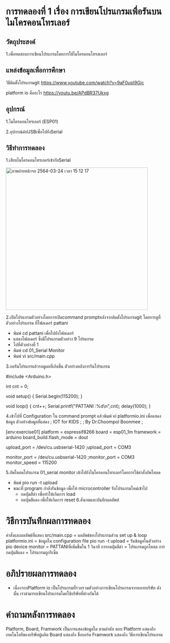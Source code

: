 # การทดลองที่ 1 เรื่อง การเขียนโปรแกรมเพื่อรันบนไมโครคอนโทรเลอร์
## วัตถุประสงค์
1.เพื่อทดสอบการเขียนโปรแกรมโดยการใช้ไมโครคอนโทรลเลอร์
## แหล่งข้อมูลเพื่อการศึกษา
วิธีติดตั้งโปรแกรมgit
https://www.youtube.com/watch?v=9aF0upI9Gic

platform io คืออะไร
https://youtu.be/APdBR37Ukxg
## อุปกรณ์

1.ไมโครคอนโทรเลอร์ (ESP01)

2.อุปกรณ์ต่อUSBเพื่อไปยังSerial
## วิธีทำการทดลอง
1.เสียบไมโครคอนโทรเลอร์เข้ากับSerial

<img width="447" alt="ภาพถ่ายหน้าจอ 2564-03-24 เวลา 15 12 17" src="https://user-images.githubusercontent.com/80880050/112276452-5818ff80-8cb3-11eb-8833-81fd1c26f0c2.png">

2.เปิดโปรแกรมตัวอย่างโดยการเปิดcommand promptหลังจากติดตั้งโปรแกรมgit 
โดยการดูที่ตัวอย่างโปรแกรม ที่โฟลเดอร์ pattani
  - พิมพ์ cd pattani เพื่อไปยังโฟลเดอร์
  - แสดงโฟลเดอร์ ซึ่งมีโปรแกรมตัวอย่าง 9 โปรแกรม
  - ไปที่ตัวอย่างที่ 1
  - พิมพ์ cd 01_Serial Monitor
  - พิมพ์ vi src/main.cpp

3.กดรันโปรแกรแล้วรอดูผลที่เกิดขึ้น ตัวอย่างหลังการรันโปรแกรม
 
 #include <Arduino.h>

int cnt = 0;

void setup()
{
	Serial.begin(115200);
}

void loop()
{
	cnt++;
	Serial.printf("PATTANI :%d\n",cnt);
	delay(1000);
}

4.เข้าไปที่ Configuration ใน command prompt แล้วพิมพ์ vi platformio.ini เพื่อแสดงข้อมูล
ตัวอย่างข้อมูลที่แสดง
; IOT for KIDS
;
; By Dr.Choompol Boonmee
; 

[env:exercise01]
platform = espressif8266
board = esp01_1m
framework = arduino
board_build.flash_mode = dout

upload_port = /dev/cu.usbserial-1420
;upload_port = COM3

monitor_port = /dev/cu.usbserial-1420
;monitor_port = COM3
monitor_speed = 115200

5.อัพโหลดโปรแกรม 01_serial monitor เข้าไปยังไมโครคอนโทรเลอร์โดยการใช้คำสั่งอัพโหลด

- พิมพ์ pio run -t upload
- ขณะที่ program กำลังรันข้อมูล เพื่อให้ microcontroller รับโปรแกรมใหม่เข้าไป
    - กดปุ่มสีดำ เพื่อทำให้เกิดการ load
    - กดปุ่มสีแดง เพื่อให้เกิดการ reset
 6.สังเกตและบันทึกผลลัพท์
 
 # วิธีการบันทึกผลการทดลอง
 
คำสั่งและผลลัพธ์ที่แสดง
src/main.cpp = ผลลัพธ์ของโปรแกรมส่วน set up & loop
platformio.ini = ข้อมูลใน configuration file
pio run -t upload = รันข้อมูลในตัวอย่าง
pio device monitor = PATTANIที่เพิ่มขึ้นใน 1 วินาที
การกดปุ่มสีดำ = โปรแกรมถูกโหลด
การกดปุ่มสีแดง = โปรแกรมถูกรีเซ็ต

# อภิปรายผลการทดลอง
- เนื่องจากPlatform io เป็นโปรแกรมที่รวบรวมตัวอย่างการเขียนโปรแกรมจากหลายบริษัท ดังนั้น เราสามารถเขียนโปรแกรมโดยใช้บริษัทที่ต่างกันได้

# คำถามหลังการทดลอง
Platform, Board, Framwork เป็นการแสดงข้อมูลใด ตามลำดับ
ตอบ Platform แสดงถึง เทคโนโลยีของบริษัทผู้ผลิต
    Board แสดงถึง ชื่อบอร์ด
    Framwork แสดงถึง วิธีการเขียนโปรแกรม

 




